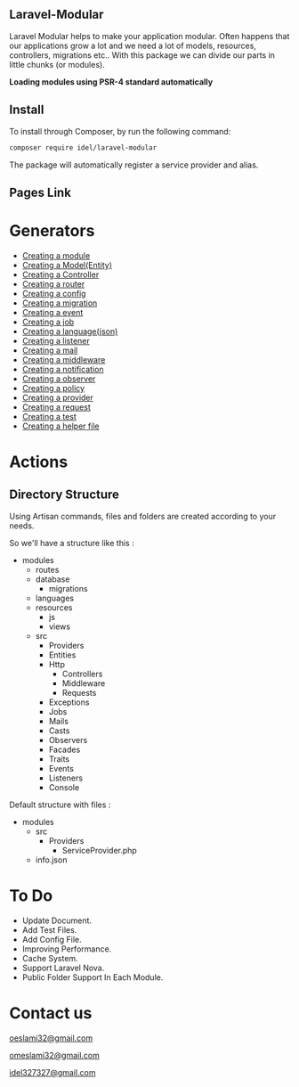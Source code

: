 ## Laravel-Modular

Laravel Modular helps to make your application modular. Often happens that our applications grow a lot and we need a lot of models, resources, controllers, migrations etc.. With this package we can divide our parts in little chunks (or modules).

**Loading modules using PSR-4 standard automatically**

## Install

To install through Composer, by run the following command:

``` bash
composer require idel/laravel-modular
```

The package will automatically register a service provider and alias.

## Pages Link

# Generators

- [Creating a module](https://idel327.github.io/laravel-modular/make-module)
- [Creating a Model(Entity)](https://idel327.github.io/laravel-modular/make-model)
- [Creating a Controller](https://idel327.github.io/laravel-modular/make-controller)
- [Creating a router](https://idel327.github.io/laravel-modular/make-router)
- [Creating a config](https://idel327.github.io/laravel-modular/make-config)
- [Creating a migration](https://idel327.github.io/laravel-modular/make-migration)
- [Creating a event](https://idel327.github.io/laravel-modular/make-event)
- [Creating a job](https://idel327.github.io/laravel-modular/make-job)
- [Creating a language(json)](https://idel327.github.io/laravel-modular/make-language)
- [Creating a listener](https://idel327.github.io/laravel-modular/make-listener)
- [Creating a mail](https://idel327.github.io/laravel-modular/make-mail)
- [Creating a middleware](https://idel327.github.io/laravel-modular/make-middleware)
- [Creating a notification](https://idel327.github.io/laravel-modular/make-notification)
- [Creating a observer](https://idel327.github.io/laravel-modular/make-observer)
- [Creating a policy](https://idel327.github.io/laravel-modular/make-policy)
- [Creating a provider](https://idel327.github.io/laravel-modular/make-provider)
- [Creating a request](https://idel327.github.io/laravel-modular/make-request)
- [Creating a test](https://idel327.github.io/laravel-modular/make-test)
- [Creating a helper file](https://idel327.github.io/laravel-modular/make-helper)

# Actions

## Directory Structure

Using Artisan commands, files and folders are created according to your needs.

So we'll have a structure like this :

* modules
  * routes
  * database
  	* migrations
  * languages
  * resources
  	* js
  	* views
  * src
    * Providers
    * Entities
    * Http
    	* Controllers
    	* Middleware
    	* Requests
    * Exceptions
    * Jobs
    * Mails
    * Casts
    * Observers
    * Facades
    * Traits
    * Events
    * Listeners
    * Console

Default structure with files :

* modules
  * src
    * Providers
    	* ServiceProvider.php
  * info.json

# To Do

- Update Document.
- Add Test Files.
- Add Config File.
- Improving Performance.
- Cache System.
- Support Laravel Nova.
- Public Folder Support In Each Module.

# Contact us

oeslami32@gmail.com

omeslami32@gmail.com

idel327327@gmail.com